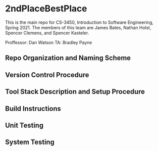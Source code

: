 # 2ndPlaceBestPlace

This is the main repo for CS-3450, Introduction to Software Engineering, Spring 2021.
The members of this team are James Bates, Nathan Holst, Spencer Clemens, and Spencer Kasteler.

Proffessor: Dan Watson
TA: Bradley Payne

## Repo Organization and Naming Scheme

## Version Control Procedure

## Tool Stack Description and Setup Procedure

## Build Instructions

## Unit Testing

## System Testing

